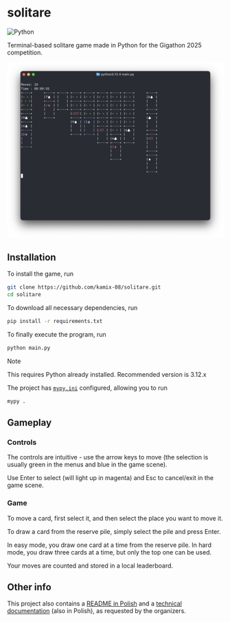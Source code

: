 # solitare

![Python](https://img.shields.io/badge/python-3670A0?style=for-the-badge&logo=python&logoColor=ffdd54)

Terminal-based solitare game made in Python for the Gigathon 2025 competition.

![gameplay](./imgs/gameplay.png)

## Installation

To install the game, run

```bash
git clone https://github.com/kamix-08/solitare.git
cd solitare
```

To download all necessary dependencies, run

```bash
pip install -r requirements.txt
```

To finally execute the program, run

```bash
python main.py
```

> [!NOTE] 
> This requires Python already installed. 
> Recommended version is 3.12.x

The project has [`mypy.ini`](./mypy.ini) configured, allowing you to run

```bash
mypy .
```

## Gameplay

### Controls

The controls are intuitive - use the arrow keys to move (the selection is usually green in the menus and blue in the game scene).

Use Enter to select (will light up in magenta) and Esc to cancel/exit in the game scene.

### Game

To move a card, first select it, and then select the place you want to move it.

To draw a card from the reserve pile, simply select the pile and press Enter.

In easy mode, you draw one card at a time from the reserve pile. In hard mode, you draw three cards at a time, but only the top one can be used.

Your moves are counted and stored in a local leaderboard.

## Other info

This project also contains a [README in Polish](./README-pl.md) and a [technical documentation](./technical.md) (also in Polish), as requested by the organizers.